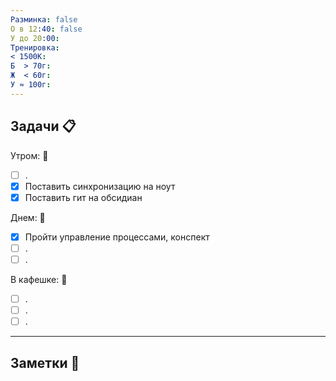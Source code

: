 ```yaml
---
Разминка: false
О в 12:40: false
У до 20:00: 
Тренировка: 
< 1500К: 
Б  > 70г: 
Ж  < 60г: 
У ≈ 100г:
---
```


## Задачи 📋 

Утром: 🌅 
- [ ] .
- [x] Поставить синхронизацию на ноут
- [x] Поставить гит на обсидиан

Днем: 🌁
- [x] Пройти управление процессами, конспект
- [ ] .
- [ ] .

В кафешке: 🍜
- [ ] .
- [ ] .
- [ ] .

---

## Заметки 📝 
